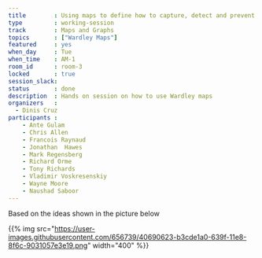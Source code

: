 ```yaml
---
title        : Using maps to define how to capture, detect and prevent 6 real-world security incidents
type         : working-session
track        : Maps and Graphs
topics       : ["Wardley Maps"]
featured     : yes
when_day     : Tue
when_time    : AM-1
room_id      : room-3
locked       : true
session_slack:
status       : done
description  : Hands on session on how to use Wardley maps
organizers   :
  - Dinis Cruz
participants :
    - Ante Gulam
    - Chris Allen
    - Francois Raynaud
    - Jonathan	Hawes
    - Mark Regensberg
    - Richard Orme
    - Tony Richards
    - Vladimir Voskresenskiy
    - Wayne Moore
    - Naushad Saboor
---
```


Based on the ideas shown in the picture below

{{% img src="https://user-images.githubusercontent.com/656739/40690623-b3cde1a0-639f-11e8-8f6c-9031057e3e19.png"
        width="400" %}}

